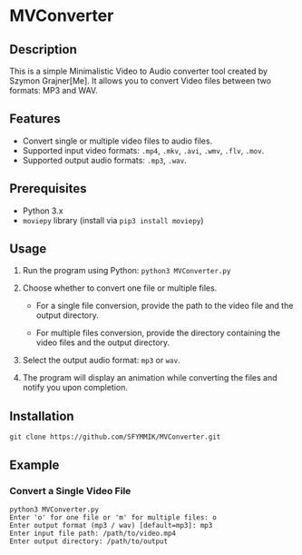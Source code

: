 # MVConverter

## Description
This is a simple Minimalistic Video to Audio converter tool created by Szymon Grajner[Me]. It allows you to convert Video files between two formats: MP3 and WAV.

## Features

- Convert single or multiple video files to audio files.
- Supported input video formats: `.mp4`, `.mkv`, `.avi`, `.wmv`, `.flv`, `.mov`.
- Supported output audio formats: `.mp3`, `.wav`.

## Prerequisites

- Python 3.x
- `moviepy` library (install via `pip3 install moviepy`)

## Usage

1. Run the program using Python: `python3 MVConverter.py`

2. Choose whether to convert one file or multiple files.
   
   - For a single file conversion, provide the path to the video file and the output directory.
   
   - For multiple files conversion, provide the directory containing the video files and the output directory.

3. Select the output audio format: `mp3` or `wav`.

4. The program will display an animation while converting the files and notify you upon completion.

## Installation

```shell
git clone https://github.com/SFYMMIK/MVConverter.git
```

## Example

### Convert a Single Video File

```shell
python3 MVConverter.py
Enter 'o' for one file or 'm' for multiple files: o
Enter output format (mp3 / wav) [default=mp3]: mp3
Enter input file path: /path/to/video.mp4
Enter output directory: /path/to/output
